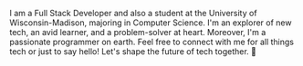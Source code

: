 I am a Full Stack Developer and also a student at the University of
Wisconsin-Madison, majoring in Computer Science. I'm an explorer of
new tech, an avid learner, and a problem-solver at heart. Moreover,
I'm a passionate programmer on earth. Feel free to connect with me
for all things tech or just to say hello! Let's shape the future of
tech together. 🌟
